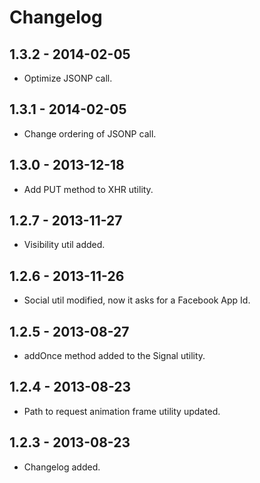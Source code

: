 # Changelog

## 1.3.2 - 2014-02-05

- Optimize JSONP call.

## 1.3.1 - 2014-02-05

- Change ordering of JSONP call.

## 1.3.0 - 2013-12-18

- Add PUT method to XHR utility.

## 1.2.7 - 2013-11-27

- Visibility util added.

## 1.2.6 - 2013-11-26

- Social util modified, now it asks for a Facebook App Id.

## 1.2.5 - 2013-08-27

- addOnce method added to the Signal utility.

## 1.2.4 - 2013-08-23

- Path to request animation frame utility updated.

## 1.2.3 - 2013-08-23

- Changelog added.
